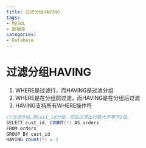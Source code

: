 ```yaml
---
title: 过滤分组HAVING
tags: 
- MySQL
- 数据库
categories: 
- Database
---
```


# 过滤分组HAVING

1. WHERE是过滤行，而HAVING是过滤分组
2. WHERE是在分组前过滤，而HAVING是在分组后过滤
3. HAVING支持所有WHERE操作符

```java
//过滤分组,按cust_id分组，然后过滤出行数大于等于2组。
SELECT cust_id, COUNT(*) AS orders
FROM orders
GROUP BY cust_id
HAVING count(*) = 2
```